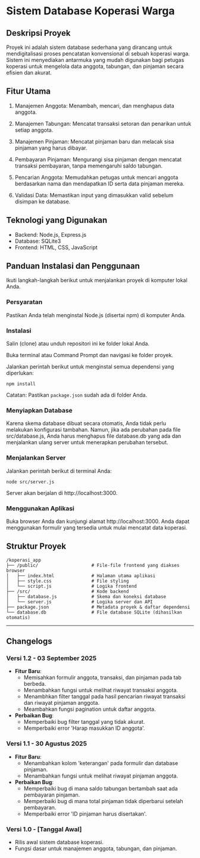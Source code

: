# Sistem Database Koperasi Warga

## Deskripsi Proyek

Proyek ini adalah sistem database sederhana yang dirancang untuk mendigitalisasi proses pencatatan konvensional di sebuah koperasi warga. Sistem ini menyediakan antarmuka yang mudah digunakan bagi petugas koperasi untuk mengelola data anggota, tabungan, dan pinjaman secara efisien dan akurat.

## Fitur Utama

1. Manajemen Anggota: Menambah, mencari, dan menghapus data anggota.

2. Manajemen Tabungan: Mencatat transaksi setoran dan penarikan untuk setiap anggota.

3. Manajemen Pinjaman: Mencatat pinjaman baru dan melacak sisa pinjaman yang harus dibayar.

4. Pembayaran Pinjaman: Mengurangi sisa pinjaman dengan mencatat transaksi pembayaran, tanpa memengaruhi saldo tabungan.

5. Pencarian Anggota: Memudahkan petugas untuk mencari anggota berdasarkan nama dan mendapatkan ID serta data pinjaman mereka.

6. Validasi Data: Memastikan input yang dimasukkan valid sebelum disimpan ke database.

## Teknologi yang Digunakan

- Backend: Node.js, Express.js
- Database: SQLite3
- Frontend: HTML, CSS, JavaScript

## Panduan Instalasi dan Penggunaan

Ikuti langkah-langkah berikut untuk menjalankan proyek di komputer lokal Anda.

### Persyaratan

Pastikan Anda telah menginstal Node.js (disertai npm) di komputer Anda.

### Instalasi

Salin (clone) atau unduh repositori ini ke folder lokal Anda.

Buka terminal atau Command Prompt dan navigasi ke folder proyek.

Jalankan perintah berikut untuk menginstal semua dependensi yang diperlukan:

    npm install

Catatan: Pastikan `package.json` sudah ada di folder Anda.

### Menyiapkan Database

Karena skema database dibuat secara otomatis, Anda tidak perlu melakukan konfigurasi tambahan. Namun, jika ada perubahan pada file src/database.js, Anda harus menghapus file database.db yang ada dan menjalankan ulang server untuk menerapkan perubahan tersebut.

### Menjalankan Server

Jalankan perintah berikut di terminal Anda:

    node src/server.js

Server akan berjalan di http://localhost:3000.

### Menggunakan Aplikasi

Buka browser Anda dan kunjungi alamat http://localhost:3000. Anda dapat menggunakan formulir yang tersedia untuk mulai mencatat data koperasi.

## Struktur Proyek

    /koperasi_app
    ├── /public/                    # File-file frontend yang diakses browser
    │   ├── index.html              # Halaman utama aplikasi
    │   ├── style.css               # File styling
    │   └── script.js               # Logika frontend
    ├── /src/                       # Kode backend
    │   ├── database.js             # Skema dan koneksi database
    │   └── server.js               # Logika server dan API
    ├── package.json                # Metadata proyek & daftar dependensi
    └── database.db                 # File database SQLite (dihasilkan otomatis)


---

## Changelogs

### Versi 1.2 - 03 September 2025
* **Fitur Baru**:
    * Memisahkan formulir anggota, transaksi, dan pinjaman pada tab berbeda.
    * Menambahkan fungsi untuk melihat riwayat transaksi anggota.
    * Menambhkan filter tanggal pada hasil pencarian riwayat transaksi dan riwayat pinjaman anggota.
    * Meambahkan fungsi pagination untuk daftar anggota.
* **Perbaikan Bug**:
    * Memperbaiki bug filter tanggal yang tidak akurat.
    * Memperbaiki error 'Harap masukkan ID anggota'.

### Versi 1.1 - 30 Agustus 2025

* **Fitur Baru**:
    * Menambahkan kolom 'keterangan' pada formulir dan database pinjaman.
    * Menambahkan fungsi untuk melihat riwayat pinjaman anggota.
* **Perbaikan Bug**:
    * Memperbaiki bug di mana saldo tabungan bertambah saat ada pembayaran pinjaman.
    * Memperbaiki bug di mana total pinjaman tidak diperbarui setelah pembayaran.
    * Memperbaiki error 'ID pinjaman harus disertakan'.

### Versi 1.0 - [Tanggal Awal]

* Rilis awal sistem database koperasi.
* Fungsi dasar untuk manajemen anggota, tabungan, dan pinjaman.
